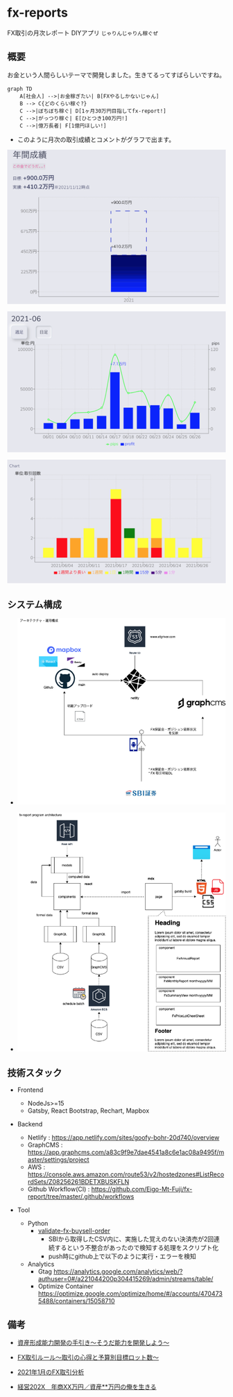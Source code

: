 # fx-reports

FX取引の月次レポート DIYアプリ 
`じゃりんじゃりん稼ぐぜ` 

## 概要

お金という人間らしいテーマで開発しました。生きてるってすばらしいですね。

```mermaid
graph TD
    A[社会人] -->|お金稼ぎたい| B[FXやるしかないじゃん]
    B --> C{どのくらい稼ぐ?}
    C -->|ぼちぼち稼ぐ| D[1ヶ月30万円目指してfx-report!]
    C -->|がっつり稼ぐ| E[ひとつき100万円!]
    C -->|億万長者| F[1億円ほしい!]
```

* このように月次の取引成績とコメントがグラフで出ます。

![img](./img/thumbnail-yearly.png)

![img](./img/thumbnail-monthly.png)

![img](./img/thumbnail-daily.png)

## システム構成

* ![img](./docs/architecture.png)

* ![img](./docs/program-architecture.png)

## 技術スタック

* Frontend
  * NodeJs>=15
  * Gatsby, React Bootstrap, Rechart, Mapbox

* Backend
  * Netlify : https://app.netlify.com/sites/goofy-bohr-20d740/overview
  * GraphCMS : https://app.graphcms.com/a83c9f9e7dae4541a8c6e1ac08a9495f/master/settings/project
  * AWS : https://console.aws.amazon.com/route53/v2/hostedzones#ListRecordSets/Z08256261BDETXBUSKFLN
  * Github Workflow(CI) : https://github.com/Eigo-Mt-Fuji/fx-report/tree/master/.github/workflows

* Tool
  * Python
      * [validate-fx-buysell-order](./scripts/validate-fx-buysell-order.py)
        * SBIから取得したCSV内に、実施した覚えのない決済売が2回連続するという不整合があったので検知する処理をスクリプト化
        * push時にgithub上で以下のように実行・エラーを検知
  * Analytics
     * Gtag https://analytics.google.com/analytics/web/?authuser=0#/a221044200p304415269/admin/streams/table/
     * Optimize Container https://optimize.google.com/optimize/home/#/accounts/4704735488/containers/15058710

## 備考

- [資産形成能力開発の手引き〜そうだ能力を開発しよう〜](https://github.com/Eigo-Mt-Fuji/portfolio-2021/blob/main/docs/README-%E6%8A%95%E8%B3%87%E8%83%BD%E5%8A%9B%E9%96%8B%E7%99%BA.md)

- [FX取引ルール〜取引の心得と予算別目標ロット数〜](https://github.com/Eigo-Mt-Fuji/efg-confidential/blob/master/final_income_tax/README-FX-TRADING-RULE.md)

- [2021年1月のFX取引分析](https://github.com/Eigo-Mt-Fuji/portfolio-2021/blob/main/docs/README-%E5%80%8B%E4%BA%BA%E5%AD%A6%E7%BF%92-20210115.md#123-fx%E5%8F%96%E5%BC%95%E5%88%86%E6%9E%90-2021%E5%B9%B41%E6%9C%88)

- [経営202X　年商XX万円／資産**万円の俺を生きる](https://docs.google.com/spreadsheets/d/1_QsP0MwbVFjJtVrVvUR9tcbFUOPZIyfzReX0vniWu6E/edit#gid=84168650)
